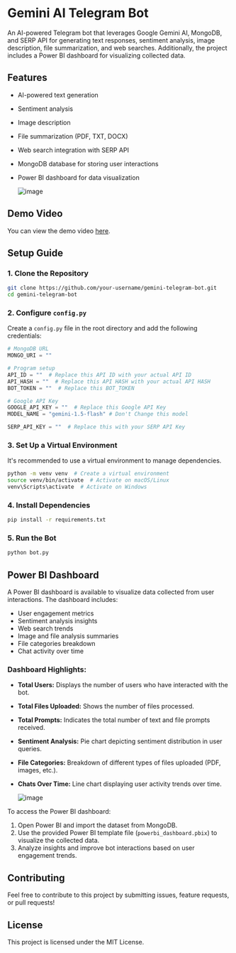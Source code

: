# Gemini AI Telegram Bot

An AI-powered Telegram bot that leverages Google Gemini AI, MongoDB, and SERP API for generating text responses, sentiment analysis, image description, file summarization, and web searches. Additionally, the project includes a Power BI dashboard for visualizing collected data.

## Features
- AI-powered text generation
- Sentiment analysis
- Image description
- File summarization (PDF, TXT, DOCX)
- Web search integration with SERP API
- MongoDB database for storing user interactions
- Power BI dashboard for data visualization
  
  ![image](https://github.com/user-attachments/assets/369fa96f-f421-4cf9-9668-15ee681df7e7)

## Demo Video

You can view the demo video [here](https://www.loom.com/share/faf8b2d3fd034118ac17e87d483f480d?sid=4ad8c126-0570-4826-ba8d-cd2b3e69427d).


## Setup Guide

### 1. Clone the Repository
```bash
git clone https://github.com/your-username/gemini-telegram-bot.git
cd gemini-telegram-bot
```

### 2. Configure `config.py`
Create a `config.py` file in the root directory and add the following credentials:

```python
# MongoDB URL
MONGO_URI = ""

# Program setup
API_ID = ""  # Replace this API ID with your actual API ID
API_HASH = ""  # Replace this API HASH with your actual API HASH
BOT_TOKEN = ""  # Replace this BOT_TOKEN

# Google API Key
GOOGLE_API_KEY = ""  # Replace this Google API Key
MODEL_NAME = "gemini-1.5-flash" # Don't Change this model

SERP_API_KEY = ""  # Replace this with your SERP API Key
```

### 3. Set Up a Virtual Environment
It's recommended to use a virtual environment to manage dependencies.

```bash
python -m venv venv  # Create a virtual environment
source venv/bin/activate  # Activate on macOS/Linux
venv\Scripts\activate  # Activate on Windows
```

### 4. Install Dependencies
```bash
pip install -r requirements.txt
```

### 5. Run the Bot
```bash
python bot.py
```

## Power BI Dashboard
A Power BI dashboard is available to visualize data collected from user interactions. The dashboard includes:
- User engagement metrics
- Sentiment analysis insights
- Web search trends
- Image and file analysis summaries
- File categories breakdown
- Chat activity over time

### Dashboard Highlights:
- **Total Users:** Displays the number of users who have interacted with the bot.
- **Total Files Uploaded:** Shows the number of files processed.
- **Total Prompts:** Indicates the total number of text and file prompts received.
- **Sentiment Analysis:** Pie chart depicting sentiment distribution in user queries.
- **File Categories:** Breakdown of different types of files uploaded (PDF, images, etc.).
- **Chats Over Time:** Line chart displaying user activity trends over time.

  ![image](https://github.com/user-attachments/assets/75a91d43-b829-415d-8ada-0d2f00b98b46)

To access the Power BI dashboard:
1. Open Power BI and import the dataset from MongoDB.
2. Use the provided Power BI template file (`powerbi_dashboard.pbix`) to visualize the collected data.
3. Analyze insights and improve bot interactions based on user engagement trends.

## Contributing
Feel free to contribute to this project by submitting issues, feature requests, or pull requests!

## License
This project is licensed under the MIT License.


